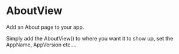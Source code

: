 # AboutView

Add an About page to your app.

Simply add the AboutView() to where you want it to show up, set the AppName, AppVersion etc....
